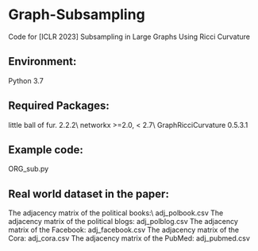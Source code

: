 # Graph-Subsampling
Code for [ICLR 2023] Subsampling in Large Graphs Using Ricci Curvature


## Environment:
Python 3.7

## Required Packages:

little ball of fur. 2.2.2\\
networkx >=2.0, < 2.7\\
GraphRicciCurvature 0.5.3.1


## Example code:
ORG_sub.py

## Real world dataset in the paper:
The adjacency matrix of the political books:\\
adj_polbook.csv
The adjacency matrix of the political blogs:
adj_polblog.csv
The adjacency matrix of the Facebook:
adj_facebook.csv
The adjacency matrix of the Cora:
adj_cora.csv
The adjacency matrix of the PubMed:
adj_pubmed.csv
